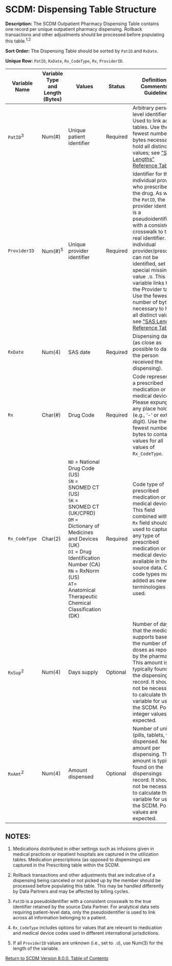 # SCDM: Dispensing Table Structure

**Description:** The SCDM Outpatient Pharmacy Dispensing Table contains one record per unique outpatient pharmacy dispensing. Rollback transactions and other adjustments should be processed before populating this table.<sup>1,2</sup>

**Sort Order:** The Dispensing Table should be sorted by `PatID` and `RxDate`.

**Unique Row:** `PatID`, `RxDate`, `Rx_CodeType`, `Rx`, `ProviderID`.

| Variable Name | Variable Type and Length (Bytes) | Values | Status | Definition / Comments / Guideline | Example |
| --- | --- | --- | --- | --- |--- |
| `PatID`<sup>3</sup> | Num(#) | Unique patient identifier | Required | Arbitrary person-level identifier. Used to link across tables. Use the fewest number of bytes necessary to hold all distinct values; see ["SAS Lengths" Reference Table](SCDM_draft_reference_tables_8.1.0_r2.xlsx). | `123456789` |
| `ProviderID` | Num(#)<sup>5</sup> | Unique provider identifier | Required | Identifier for the individual provider who prescribed the drug. As with the `PatID`, the provider identifier is a pseudoidentifier with a consistent crosswalk to the real identifier. If an individual provider/prescriber can not be identified, set to special missing value `.U`. This variable links to the Provider table. Use the fewest number of bytes necessary to hold all distinct values; see ["SAS Lengths" Reference Table](SCDM_draft_reference_tables_8.1.0_r2.xlsx). | `12345` |
| `RxDate` | Num(4) | SAS date |Required |Dispensing date (as close as possible to date the person received the dispensing). | `11/29/2005` |
| `Rx` | Char(#) | Drug Code | Required | Code representing a prescribed medication or medical device. Please expunge any place holders (e.g., ‘-‘ or extra digit). Use the fewest number of bytes to contain values for all values of `Rx_CodeType`. | `00006007431` |
| `Rx_CodeType` | Char(2) | `ND` = National Drug Code (US)<br> `SN` = SNOMED CT (US)<br> `SK` = SNOMED CT (UK/CPRD)<br> `DM` = Dictionary of Medicines and Devices (UK)<br> `DI` = Drug Identification Number (CA)<br> `RN` = RxNorm (US)<br> `AT`= Anatomical Therapeutic Chemical Classification (DK)| Required | Code type of prescribed medication or medical device. This field combined with the `Rx` field should be used to capture any type of prescribed medication or medical device available in the source data. Other code types may be added as new terminologies are used. | `SK` |
| `RxSup`<sup>2</sup> | Num(4) | Days supply | Optional | Number of days that the medication supports based on the number of doses as reported by the pharmacist. This amount is typically found on the dispensings record. It should not be necessary to calculate this variable for use in the SCDM. Positive integer values are expected. | `30` |
| `RxAmt`<sup>2</sup> | Num(4) | Amount dispensed | Optional | Number of units (pills, tablets, vials) dispensed. Net amount per dispensing. This amount is typically found on the dispensings record. It should not be necessary to calculate this variable for use in the SCDM. Positive values are expected. | `60` |

## NOTES:

1. Medications distributed in other settings such as infusions given in medical practices or inpatient hospitals are captured in the utilization tables. Medication prescriptions (as opposed to dispensings) are captured in the Prescribing table within the SCDM.

2. Rollback transactions and other adjustments that are indicative of a dispensing being canceled or not picked up by the member should be processed before populating this table. This may be handled differently by Data Partners and may be affected by billing cycles.

3. `PatID` is a pseudoidentifier with a consistent crosswalk to the true identifier retained by the source Data Partner. For analytical data sets requiring patient-level data, only the pseudoidentifier is used to link across all information belonging to a patient.

4. `Rx_CodeType` includes options for values that are relevant to medication and medical device codes used in different international jurisdictions.

5. If all `ProviderID` values are unknown (i.e., set to `.U`), use Num(3) for the length of the variable.

[Return to SCDM Version 8.0.0. Table of Contents](800_7file01300_admin_dispensing.md)

